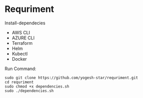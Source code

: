# Requriment
Install-dependecies
- AWS CLI
- AZURE CLI
- Terraform
- Helm
- Kubectl
- Docker

Run Command:
    
    sudo git clone https://github.com/yogesh-star/requriment.git
    cd requriment
    sudo chmod +x dependencies.sh
    sudo ./dependencies.sh
